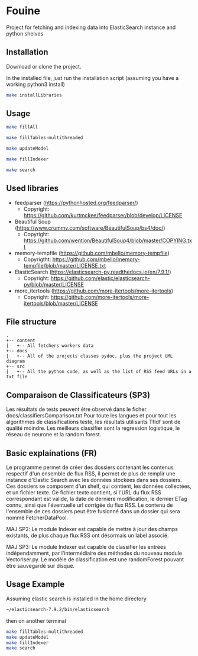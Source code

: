 # Fouine

Project for fetching and indexing data into ElasticSearch instance and python shelves

## Installation

Download or clone the project.

In the installed file, just run the installation script (assuming you have a working python3 install)

```bash
make installLibraries
```

## Usage

```bash
make fillAll
```

```bash
make fillTables-multithreaded
```

```bash
make updateModel
```

```bash
make fillIndexer
```

```bash
make search
```

## Used libraries

- feedparser (https://pythonhosted.org/feedparser/)
    - Copyright: https://github.com/kurtmckee/feedparser/blob/develop/LICENSE
- Beautiful Soup (https://www.crummy.com/software/BeautifulSoup/bs4/doc/)
    - Copyright: https://github.com/wention/BeautifulSoup4/blob/master/COPYING.txt
- memory-tempfile (https://github.com/mbello/memory-tempfile)
    - Copyrigtht: https://github.com/mbello/memory-tempfile/blob/master/LICENSE.txt
- ElasticSearch (https://elasticsearch-py.readthedocs.io/en/7.9.1/)
    - Copyright: https://github.com/elastic/elasticsearch-py/blob/master/LICENSE
- more_itertools (https://github.com/more-itertools/more-itertools)
    - Copyright: https://github.com/more-itertools/more-itertools/blob/master/LICENSE

## File structure

```
.
+-- content
|   +-- All fetchers workers data
+-- docs
|   +-- All of the projects classes pydoc, plus the project UML diagram
+-- src
|   +-- All the python code, as well as the list of RSS feed URLs in a txt file
```

## Comparaison de Classificateurs (SP3)
Les résultats de tests peuvent être observé dans le ficher docs/classifiersComparison.txt 
Pour toute les langues et pour tout les algorithmes de classifications testé, les résultats utilisants TfIdf sont de qualité moindre.
Les meilleurs classifier sont la regression logistique, le réseau de neurone et la random forest.

## Basic explainations (FR)

Le programme permet de créer des dossiers contenant les contenus respectif d'un ensemble de flux RSS, il permet de plus de remplir une instance d'Elastic Search avec les données stockées dans ses dossiers. 
Ces dossiers se composent d'un shelf, qui contient, les données collectées, et un fichier texte. Ce fichier texte contient, si l'URL du flux RSS correspondant est valide, la date de dernière modification, le dernier ETag connu, ainsi que l'éventuelle url corrigée du flux RSS.
Le contenu de l'ensemble de ces dossiers peut être fusionné dans un dossier qui sera nommé FetcherDataPool.

MAJ SP2: Le module Indexer est capable de mettre à jour des champs existants, de plus chaque flux RSS ont désormais un label associé.

MAJ SP3: Le module Indexer est capable de classifier les entrées indépendamment, par l'intermédiaire des méthodes du nouveau module Vectoriser.py. Le modèle de classification est une randomForest pouvant ètre sauvegardé sur disque.

## Usage Example

Assuming elastic search is installed in the home directory

```bash
~/elasticsearch-7.9.2/bin/elasticsearch
```

then on another terminal

```bash
make fillTables-multithreaded
make updateModel
make fillIndexer
make search
```